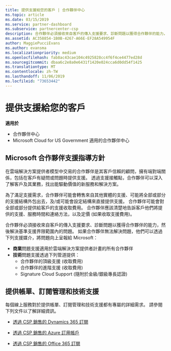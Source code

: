 ```yaml
---
title: 提供支援給您的客戶 | 合作夥伴中心
ms.topic: article
ms.date: 03/15/2019
ms.service: partner-dashboard
ms.subservice: partnercenter-csp
description: 合作夥伴必須接收來自客戶的傳入支援要求、診斷問題以獲得合作夥伴的能力，然後解決基準支援界限範圍內的問題。
ms.assetid: AC358854-1B0B-4267-A66E-EF28A549954F
author: MaggiePucciEvans
ms.author: evansma
ms.localizationpriority: medium
ms.openlocfilehash: fab8ac43cae104c4925828cc4f6f4ce4477ed28d
ms.sourcegitcommit: dbaa6c2e8a0e6431f1420e024cca6d0dd54f1425
ms.translationtype: MT
ms.contentlocale: zh-TW
ms.lasthandoff: 11/06/2019
ms.locfileid: "73653442"
---
```

# <a name="providing-support-to-your-customers"></a>提供支援給您的客戶

**適用於**

-  合作夥伴中心
-  Microsoft Cloud for US Government 適用的合作夥伴中心


## <a name="microsoft-partner-support-guidance"></a>Microsoft 合作夥伴支援指導方針

在雲端解決方案提供者模型中交易的合作夥伴是其客戶信賴的顧問，擁有端對端關係，包括在客戶有疑問或問題時提供支援。 透過支援接觸點，合作夥伴可以深入了解客戶及其業務，找出能驅動價值的新服務和解決方案。

為了滿足支援需求，合作夥伴可能會轉售來自其他實體的支援、可能將全部或部分的支援結構外包出去，及/或可能會設定結構來直接提供支援。  合作夥伴可能會對全部或部分提供給客戶的支援收取費用。 合作夥伴應該清楚地告訴客戶他們將提供的支援、服務時間和連絡方法，以及定價 (如果收取支援費用)。 

合作夥伴必須接收來自客戶的傳入支援要求、診斷問題以獲得合作夥伴的能力，然後解決基準支援界限範圍內的問題。 如果合作夥伴無法解決問題，他們可以透過下列支援媒介，將問題向上呈報給 Microsoft：

- **商業**問題支援適用於雲端解決方案提供者計畫的所有合作夥伴
-   **技術**問題支援透過下列管道提供：
    -   合作夥伴的頂級支援 (收取費用)
    -   合作夥伴的進階支援 (收取費用)
    -   Signature Cloud Support (隨附於金級/銀級專長認證)

## <a name="providing-billing-subscription-management-and-technical-support"></a>提供帳單、訂閱管理和技術支援 

每個線上服務對於提供帳單、訂閱管理和技術支援都有專屬的詳細需求。 請參閱下列文件以了解詳細資訊。

-   [透過 CSP 銷售的 Dynamics 365 訂閱](https://www.microsoftpartnercommunity.com/t5/CSP/Microsoft-Partner-Support-Guidance/m-p/5262#M30)

-   [透過 CSP 銷售的 Azure 訂用帳戶](https://www.microsoftpartnercommunity.com/t5/CSP/Microsoft-Partner-Support-Guidance/m-p/5263#M31)

-   [透過 CSP 銷售的 Office 365 訂閱](https://www.microsoftpartnercommunity.com/t5/CSP/Microsoft-Partner-Support-Guidance/m-p/5264#M32)



 

 



